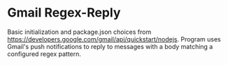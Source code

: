 # Gmail Regex-Reply
Basic initialization and package.json choices from https://developers.google.com/gmail/api/quickstart/nodejs.
Program uses Gmail's push notifications to reply to messages with a body matching a configured regex pattern.
